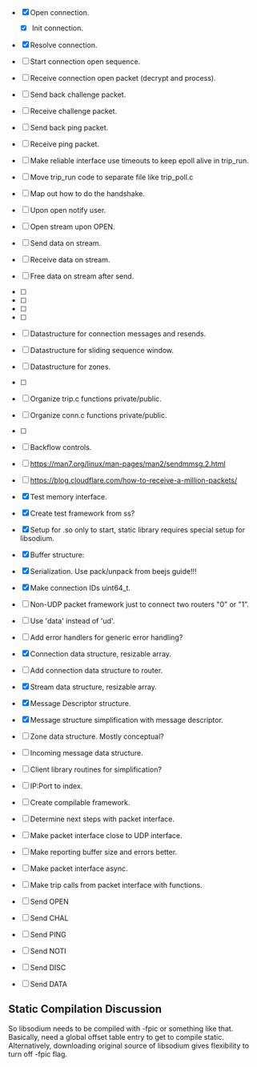 

- [x] Open connection.
    - [x] Init connection.
- [x] Resolve connection.
- [ ] Start connection open sequence.
- [ ] Receive connection open packet (decrypt and process).
- [ ] Send back challenge packet.
- [ ] Receive challenge packet.
- [ ] Send back ping packet.
- [ ] Receive ping packet.
- [ ] Make reliable interface use timeouts to keep epoll alive in trip_run.
- [ ] Move trip_run code to separate file like trip_poll.c
- [ ] Map out how to do the handshake.
- [ ] Upon open notify user.
- [ ] Open stream upon OPEN.
- [ ] Send data on stream.
- [ ] Receive data on stream.
- [ ] Free data on stream after send.
- [ ] 
- [ ] 
- [ ] 
- [ ] 
- [ ] Datastructure for connection messages and resends.
- [ ] Datastructure for sliding sequence window.
- [ ] Datastructure for zones.
- [ ] 
- [ ] Organize trip.c functions private/public.
- [ ] Organize conn.c functions private/public.
- [ ] 
- [ ] Backflow controls.




- [ ] https://man7.org/linux/man-pages/man2/sendmmsg.2.html
- [ ] https://blog.cloudflare.com/how-to-receive-a-million-packets/
- [x] Test memory interface.
- [x] Create test framework from ss?
- [x] Setup for .so only to start, static library requires special setup for libsodium.
- [x] Buffer structure:
- [x] Serialization. Use pack/unpack from beejs guide!!!
- [x] Make connection IDs uint64_t.

- [ ] Non-UDP packet framework just to connect two routers "0" or "1".
- [ ] Use 'data' instead of 'ud'.
- [ ] Add error handlers for generic error handling?

- [x] Connection data structure, resizable array.
- [ ] Add connection data structure to router.
- [x] Stream data structure, resizable array.
- [x] Message Descriptor structure.
- [x] Message structure simplification with message descriptor.
- [ ] Zone data structure. Mostly conceptual?
- [ ] Incoming message data structure.

- [ ] Client library routines for simplification?
- [ ] IP:Port to index.
- [ ] Create compilable framework.
- [ ] Determine next steps with packet interface.
- [ ] Make packet interface close to UDP interface.
- [ ] Make reporting buffer size and errors better.
- [ ] Make packet interface async.
- [ ] Make trip calls from packet interface with functions.
- [ ] Send OPEN
- [ ] Send CHAL
- [ ] Send PING
- [ ] Send NOTI
- [ ] Send DISC
- [ ] Send DATA


## Static Compilation Discussion
So libsodium needs to be compiled with -fpic or something like that.
Basically, need a global offset table entry to get to compile static.
Alternatively, downloading original source of libsodium gives flexibility
to turn off -fpic flag.

